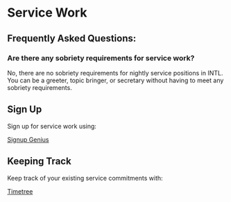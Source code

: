 # Service Work 

## Frequently Asked Questions: 

### Are there any sobriety requirements for service work? 

No, there are no sobriety requirements for nightly service positions in INTL. You can be a greeter, topic bringer, or secretary without having to meet any sobriety requirements. 

## Sign Up 

Sign up for service work using: 

[Signup Genius](https://bit.ly/3RKf9UO)

## Keeping Track 

Keep track of your existing service commitments with: 

[Timetree](https://timetreeapp.com/calendars/SRx7BmTyN7Hw)
